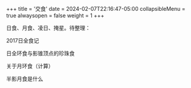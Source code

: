 +++
title = '交食'
date = 2024-02-07T22:16:47-05:00
collapsibleMenu = true
alwaysopen = false
weight = 1
+++

日食、月食、凌日、掩星。待整理：

2017日全食记

日全环食与影锥顶点的珍珠食

关于月环食（计算）

半影月食是什么



